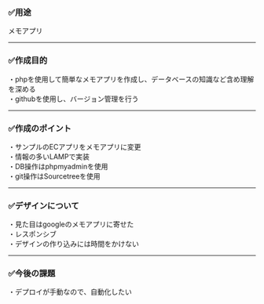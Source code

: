 ### ✅用途
メモアプリ  

---
### ✅作成目的
・phpを使用して簡単なメモアプリを作成し、データベースの知識など含め理解を深める  
・githubを使用し、バージョン管理を行う

---
### ✅作成のポイント
・サンプルのECアプリをメモアプリに変更  
・情報の多いLAMPで実装  
・DB操作はphpmyadminを使用  
・git操作はSourcetreeを使用  

---
### ✅デザインについて
・見た目はgoogleのメモアプリに寄せた  
・レスポンシブ  
・デザインの作り込みには時間をかけない  

---
### ✅今後の課題
・デプロイが手動なので、自動化したい  
